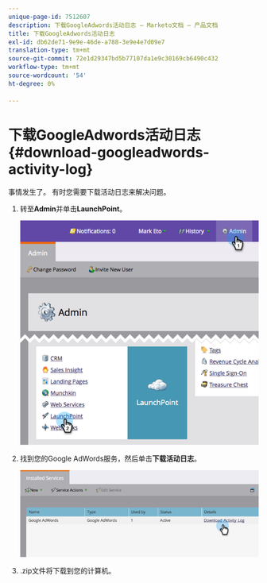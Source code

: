 ```yaml
---
unique-page-id: 7512607
description: 下载GoogleAdwords活动日志 — Marketo文档 — 产品文档
title: 下载GoogleAdwords活动日志
exl-id: db62de71-9e9e-46de-a788-3e9e4e7d09e7
translation-type: tm+mt
source-git-commit: 72e1d29347bd5b77107da1e9c30169cb6490c432
workflow-type: tm+mt
source-wordcount: '54'
ht-degree: 0%

---
```


# 下载GoogleAdwords活动日志{#download-googleadwords-activity-log}

事情发生了。 有时您需要下载活动日志来解决问题。

1. 转至&#x200B;**Admin**&#x200B;并单击&#x200B;**LaunchPoint**。

   ![](assets/image2015-4-22-15-3a33-3a47.png)

1. 找到您的Google AdWords服务，然后单击&#x200B;**下载活动日志**。

   ![](assets/image2015-4-22-17-3a49-3a49.png)

1. .zip文件将下载到您的计算机。
